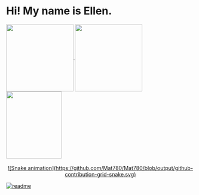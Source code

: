 <h1> Hi! My name is Ellen. </h1>

<div>
  <a href="https://github.com/Mat780">
  <img height="180em"   align="center" src="https://github-readme-stats.vercel.app/api?username=Mat780&show_icons=true&theme=react&include_all_commits=true&count_private=true"/>
  <img height="180em"  align="center" src="https://github-readme-stats.vercel.app/api/top-langs/?username=Mat780&layout=compact&langs_count=7&theme=react" />

  <img align="center" width="148" height="180" src="https://media1.tenor.com/images/68e8337fb4eb7e40645d832c64762a8b/tenor.gif?itemid=19443613">
</div>
 <br>
<div  align="center">  
  ![Snake animation](https://github.com/Mat780/Mat780/blob/output/github-contribution-grid-snake.svg)
 
</div>
 
[![readme](https://github-readme-stats.vercel.app/api/pin/?username=Mat780&repo=Perfil&theme=react)](https://github.com/Mat780/Mat780)
